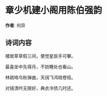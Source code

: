 # 章少机建小阁用陈伯强韵

**作者**: 何异

## 诗词内容

楼居草草假三间，便觉星辰手可攀。

最喜坐中先得月，不妨睡处也看山。

林疏啼鸟秋弹曲，天阔飞鸿晓卷班。

对镜清吟无限好，典衣冷债几时还。

